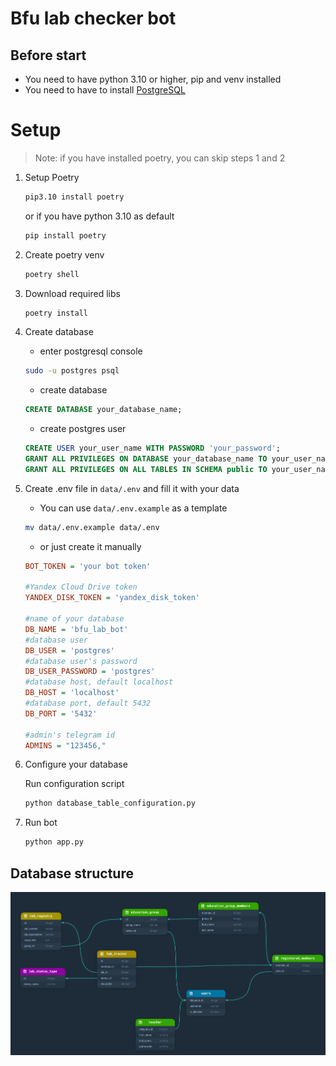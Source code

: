 # Bfu lab checker bot

## Before start

- You need to have python 3.10 or higher, pip and venv installed
- You need to have to install [PostgreSQL](https://www.postgresql.org/download/)

# Setup

> Note: if you have installed poetry, you can skip steps 1 and 2

1. Setup Poetry <br/>

   ```bash
   pip3.10 install poetry
   ```

   or if you have python 3.10 as default

   ```bash
   pip install poetry
   ```

2. Create poetry venv<br/>

   ```bash
   poetry shell
   ```

3. Download required libs<br/>

   ```bash
   poetry install
   ```

4. Create database<br/>

   - enter postgresql console<br/>

   ```bash
   sudo -u postgres psql
   ```

   - create database<br/>

   ```sql
   CREATE DATABASE your_database_name;
   ```

   - create postgres user<br/>

   ```sql
   CREATE USER your_user_name WITH PASSWORD 'your_password';
   GRANT ALL PRIVILEGES ON DATABASE your_database_name TO your_user_name;
   GRANT ALL PRIVILEGES ON ALL TABLES IN SCHEMA public TO your_user_name;
   ```

5. Create .env file in `data/.env` and fill it with your data<br/>

   - You can use `data/.env.example` as a template<br/>

   ```bash
   mv data/.env.example data/.env
   ```

   - or just create it manually<br/>

   ```ini
   BOT_TOKEN = 'your bot token'

   #Yandex Cloud Drive token
   YANDEX_DISK_TOKEN = 'yandex_disk_token'

   #name of your database
   DB_NAME = 'bfu_lab_bot'
   #database user
   DB_USER = 'postgres'
   #database user's password
   DB_USER_PASSWORD = 'postgres'
   #database host, default localhost
   DB_HOST = 'localhost'
   #database port, default 5432
   DB_PORT = '5432'

   #admin's telegram id
   ADMINS = "123456,"
   ```

6. Configure your database<br/>

   Run configuration script<br/>

   ```bash
   python database_table_configuration.py
   ```

7. Run bot<br/>
   ```bash
   python app.py
   ```

## Database structure<br/>

![Database structure](img/db_structure.png)
